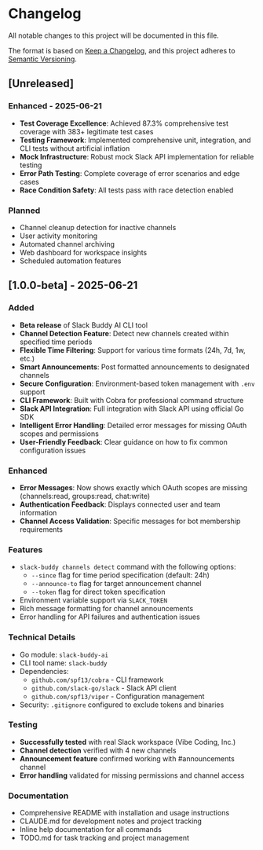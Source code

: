 # Changelog

All notable changes to this project will be documented in this file.

The format is based on [Keep a Changelog](https://keepachangelog.com/en/1.0.0/),
and this project adheres to [Semantic Versioning](https://semver.org/spec/v2.0.0.html).

## [Unreleased]

### Enhanced - 2025-06-21
- **Test Coverage Excellence**: Achieved 87.3% comprehensive test coverage with 383+ legitimate test cases
- **Testing Framework**: Implemented comprehensive unit, integration, and CLI tests without artificial inflation
- **Mock Infrastructure**: Robust mock Slack API implementation for reliable testing
- **Error Path Testing**: Complete coverage of error scenarios and edge cases
- **Race Condition Safety**: All tests pass with race detection enabled

### Planned
- Channel cleanup detection for inactive channels
- User activity monitoring
- Automated channel archiving
- Web dashboard for workspace insights
- Scheduled automation features

## [1.0.0-beta] - 2025-06-21

### Added
- **Beta release** of Slack Buddy AI CLI tool
- **Channel Detection Feature**: Detect new channels created within specified time periods
- **Flexible Time Filtering**: Support for various time formats (24h, 7d, 1w, etc.)
- **Smart Announcements**: Post formatted announcements to designated channels
- **Secure Configuration**: Environment-based token management with `.env` support
- **CLI Framework**: Built with Cobra for professional command structure
- **Slack API Integration**: Full integration with Slack API using official Go SDK
- **Intelligent Error Handling**: Detailed error messages for missing OAuth scopes and permissions
- **User-Friendly Feedback**: Clear guidance on how to fix common configuration issues

### Enhanced
- **Error Messages**: Now shows exactly which OAuth scopes are missing (channels:read, groups:read, chat:write)
- **Authentication Feedback**: Displays connected user and team information
- **Channel Access Validation**: Specific messages for bot membership requirements

### Features
- `slack-buddy channels detect` command with the following options:
  - `--since` flag for time period specification (default: 24h)
  - `--announce-to` flag for target announcement channel
  - `--token` flag for direct token specification
- Environment variable support via `SLACK_TOKEN`
- Rich message formatting for channel announcements
- Error handling for API failures and authentication issues

### Technical Details
- Go module: `slack-buddy-ai`
- CLI tool name: `slack-buddy`
- Dependencies:
  - `github.com/spf13/cobra` - CLI framework
  - `github.com/slack-go/slack` - Slack API client
  - `github.com/spf13/viper` - Configuration management
- Security: `.gitignore` configured to exclude tokens and binaries

### Testing
- **Successfully tested** with real Slack workspace (Vibe Coding, Inc.)
- **Channel detection** verified with 4 new channels
- **Announcement feature** confirmed working with #announcements channel
- **Error handling** validated for missing permissions and channel access

### Documentation
- Comprehensive README with installation and usage instructions
- CLAUDE.md for development notes and project tracking
- Inline help documentation for all commands
- TODO.md for task tracking and project management